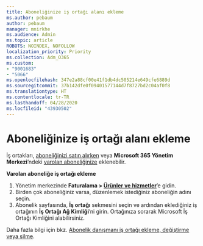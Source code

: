 ```yaml
---
title: Aboneliğinize iş ortağı alanı ekleme
ms.author: pebaum
author: pebaum
manager: mnirkhe
ms.audience: Admin
ms.topic: article
ROBOTS: NOINDEX, NOFOLLOW
localization_priority: Priority
ms.collection: Adm_O365
ms.custom:
- "9001683"
- "5066"
ms.openlocfilehash: 347e2a88cf00e41f1db4dc505214e649cfe6889d
ms.sourcegitcommit: 37b142dfe0f09401577144d7f8727bd2c04af0f8
ms.translationtype: HT
ms.contentlocale: tr-TR
ms.lasthandoff: 04/28/2020
ms.locfileid: "43930502"
---
```

# <a name="add-a-partner-to-your-subscription"></a>Aboneliğinize iş ortağı alanı ekleme

İş ortakları, [aboneliğinizi satın alırken](https://docs.microsoft.com/microsoft-365/admin/misc/add-partner?view=o365-worldwide#add-a-partner-at-the-time-of-purchase) veya **Microsoft 365 Yönetim Merkezi**’ndeki [varolan aboneliğinize](https://docs.microsoft.com/microsoft-365/admin/misc/add-partner?view=o365-worldwide#add-a-partner-to-an-existing-subscription) eklenebilir.

**Varolan aboneliğe iş ortağı ekleme**

1. Yönetim merkezinde **Faturalama > [Ürünler ve hizmetler](https://go.microsoft.com/fwlink/p/?linkid=842054)**’e gidin. 
2. Birden çok aboneliğiniz varsa, düzenlemek istediğiniz aboneliğin adını seçin. 
3. Abonelik sayfasında, **İş ortağı** sekmesini seçin ve ardından eklediğiniz iş ortağının **İş Ortağı Ağ Kimliği**’ni girin. Ortağınıza sorarak Microsoft İş Ortağı Kimliğini alabilirsiniz. 

Daha fazla bilgi için bkz. [Abonelik danışmanı iş ortağı ekleme, değiştirme veya silme](https://docs.microsoft.com/microsoft-365/admin/misc/add-partner). 
